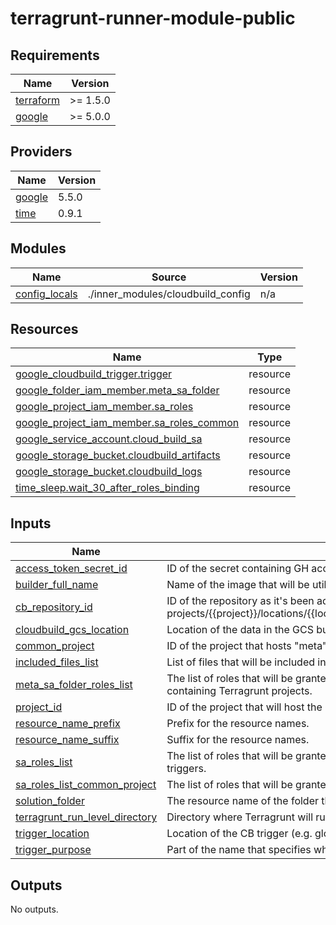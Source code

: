 # terragrunt-runner-module-public

<!-- BEGIN_TF_DOCS -->
## Requirements

| Name                                                                      | Version  |
| ------------------------------------------------------------------------- | -------- |
| <a name="requirement_terraform"></a> [terraform](#requirement\_terraform) | >= 1.5.0 |
| <a name="requirement_google"></a> [google](#requirement\_google)          | >= 5.0.0 |

## Providers

| Name                                                       | Version |
| ---------------------------------------------------------- | ------- |
| <a name="provider_google"></a> [google](#provider\_google) | 5.5.0   |
| <a name="provider_time"></a> [time](#provider\_time)       | 0.9.1   |

## Modules

| Name                                                                          | Source                            | Version |
| ----------------------------------------------------------------------------- | --------------------------------- | ------- |
| <a name="module_config_locals"></a> [config\_locals](#module\_config\_locals) | ./inner_modules/cloudbuild_config | n/a     |

## Resources

| Name                                                                                                                                           | Type     |
| ---------------------------------------------------------------------------------------------------------------------------------------------- | -------- |
| [google_cloudbuild_trigger.trigger](https://registry.terraform.io/providers/hashicorp/google/latest/docs/resources/cloudbuild_trigger)         | resource |
| [google_folder_iam_member.meta_sa_folder](https://registry.terraform.io/providers/hashicorp/google/latest/docs/resources/folder_iam_member)    | resource |
| [google_project_iam_member.sa_roles](https://registry.terraform.io/providers/hashicorp/google/latest/docs/resources/project_iam_member)        | resource |
| [google_project_iam_member.sa_roles_common](https://registry.terraform.io/providers/hashicorp/google/latest/docs/resources/project_iam_member) | resource |
| [google_service_account.cloud_build_sa](https://registry.terraform.io/providers/hashicorp/google/latest/docs/resources/service_account)        | resource |
| [google_storage_bucket.cloudbuild_artifacts](https://registry.terraform.io/providers/hashicorp/google/latest/docs/resources/storage_bucket)    | resource |
| [google_storage_bucket.cloudbuild_logs](https://registry.terraform.io/providers/hashicorp/google/latest/docs/resources/storage_bucket)         | resource |
| [time_sleep.wait_30_after_roles_binding](https://registry.terraform.io/providers/hashicorp/time/latest/docs/resources/sleep)                   | resource |

## Inputs

| Name                                                                                                                               | Description                                                                                                                                                                                   | Type           | Default | Required |
| ---------------------------------------------------------------------------------------------------------------------------------- | --------------------------------------------------------------------------------------------------------------------------------------------------------------------------------------------- | -------------- | ------- | :------: |
| <a name="input_access_token_secret_id"></a> [access\_token\_secret\_id](#input\_access\_token\_secret\_id)                         | ID of the secret containing GH access token.                                                                                                                                                  | `string`       | `""`    |    no    |
| <a name="input_builder_full_name"></a> [builder\_full\_name](#input\_builder\_full\_name)                                          | Name of the image that will be utilised by config jobs.                                                                                                                                       | `string`       | n/a     |   yes    |
| <a name="input_cb_repository_id"></a> [cb\_repository\_id](#input\_cb\_repository\_id)                                             | ID of the repository as it's been added to 2nd gen repositories in Cloud Build. Schema: projects/{{project}}/locations/{{location}}/connections/{{parent\_connection}}/repositories/{{name}}. | `string`       | n/a     |   yes    |
| <a name="input_cloudbuild_gcs_location"></a> [cloudbuild\_gcs\_location](#input\_cloudbuild\_gcs\_location)                        | Location of the data in the GCS buckets: Cloudbuild logs and artifacts.                                                                                                                       | `string`       | n/a     |   yes    |
| <a name="input_common_project"></a> [common\_project](#input\_common\_project)                                                     | ID of the project that hosts "meta" triggers and other general resources.                                                                                                                     | `string`       | n/a     |   yes    |
| <a name="input_included_files_list"></a> [included\_files\_list](#input\_included\_files\_list)                                    | List of files that will be included in the Cloud Build configuration.                                                                                                                         | `list(string)` | n/a     |   yes    |
| <a name="input_meta_sa_folder_roles_list"></a> [meta\_sa\_folder\_roles\_list](#input\_meta\_sa\_folder\_roles\_list)              | The list of roles that will be granted to the SA linked to meta Cloud Build triggers in the folder containing Terragrunt projects.                                                            | `list(string)` | `[]`    |    no    |
| <a name="input_project_id"></a> [project\_id](#input\_project\_id)                                                                 | ID of the project that will host the Cloud Build-related resources.                                                                                                                           | `string`       | n/a     |   yes    |
| <a name="input_resource_name_prefix"></a> [resource\_name\_prefix](#input\_resource\_name\_prefix)                                 | Prefix for the resource names.                                                                                                                                                                | `string`       | n/a     |   yes    |
| <a name="input_resource_name_suffix"></a> [resource\_name\_suffix](#input\_resource\_name\_suffix)                                 | Suffix for the resource names.                                                                                                                                                                | `string`       | n/a     |   yes    |
| <a name="input_sa_roles_list"></a> [sa\_roles\_list](#input\_sa\_roles\_list)                                                      | The list of roles that will be granted to the SA linked to Cloud Build in the project containing CB triggers.                                                                                 | `list(string)` | `[]`    |    no    |
| <a name="input_sa_roles_list_common_project"></a> [sa\_roles\_list\_common\_project](#input\_sa\_roles\_list\_common\_project)     | The list of roles that will be granted to the SA linked to Cloud Build in the common project.                                                                                                 | `list(string)` | `[]`    |    no    |
| <a name="input_solution_folder"></a> [solution\_folder](#input\_solution\_folder)                                                  | The resource name of the folder the policy is attached to. Its format is folders/{folder\_id}.                                                                                                | `string`       | `""`    |    no    |
| <a name="input_terragrunt_run_level_directory"></a> [terragrunt\_run\_level\_directory](#input\_terragrunt\_run\_level\_directory) | Directory where Terragrunt will run.                                                                                                                                                          | `string`       | n/a     |   yes    |
| <a name="input_trigger_location"></a> [trigger\_location](#input\_trigger\_location)                                               | Location of the CB trigger (e.g. global or specified region).                                                                                                                                 | `string`       | n/a     |   yes    |
| <a name="input_trigger_purpose"></a> [trigger\_purpose](#input\_trigger\_purpose)                                                  | Part of the name that specifies whether it's a "exec" type trigger, or "meta" type.                                                                                                           | `string`       | n/a     |   yes    |

## Outputs

No outputs.
<!-- END_TF_DOCS -->

